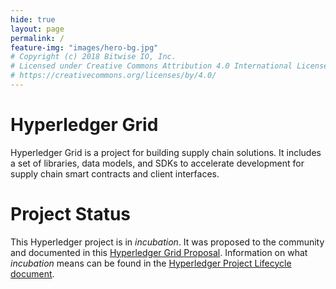 ```yaml
---
hide: true
layout: page
permalink: /
feature-img: "images/hero-bg.jpg"
# Copyright (c) 2018 Bitwise IO, Inc.
# Licensed under Creative Commons Attribution 4.0 International License
# https://creativecommons.org/licenses/by/4.0/
---
```


# Hyperledger Grid

Hyperledger Grid is a project for building supply chain solutions. It includes
a set of libraries, data models, and SDKs to accelerate development for supply
chain smart contracts and client interfaces.

# Project Status

This Hyperledger project is in _incubation_. It was proposed to the community
and documented in this [Hyperledger Grid
Proposal](https://docs.google.com/document/d/1b6ES0bKUK30E2iZizy3vjVEhPn7IvsW5buDo7nFXBE0/edit).
Information on what _incubation_ means can be found in the [Hyperledger
Project Lifecycle
document](https://wiki.hyperledger.org/community/project-lifecycle).
